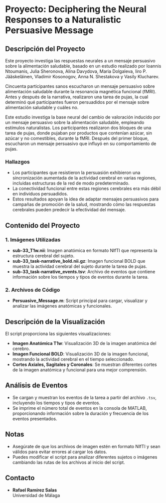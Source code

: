 # Proyecto: Deciphering the Neural Responses to a Naturalistic Persuasive Message

## Descripción del Proyecto
Este proyecto investiga las respuestas neurales a un mensaje persuasivo sobre la alimentación saludable, basado en un estudio realizado por Ioannis Ntoumanis, Julia Sheronova, Alina Davydova, Maria Dolgaleva, Iiro P. Jääskeläinen, Vladimir Kosonogov, Anna N. Shestakova y Vasily Klucharev.

Cincuenta participantes sanos escucharon un mensaje persuasivo sobre alimentación saludable durante la resonancia magnética funcional (fMRI). Antes y después de la narrativa, realizaron una tarea de pujas, la cual determinó qué participantes fueron persuadidos por el mensaje sobre alimentación saludable y cuáles no.

Este estudio investiga la base neural del cambio de valoración inducido por un mensaje persuasivo sobre la alimentación saludable, empleando estímulos naturalistas. Los participantes realizaron dos bloques de una tarea de pujas, donde pujaban por productos que contenían azúcar, sin azúcar y no comestibles, durante la fMRI. Después del primer bloque, escucharon un mensaje persuasivo que influyó en su comportamiento de pujas.

### Hallazgos
- Los participantes que resistieron la persuasión exhibieron una sincronización aumentada de la actividad cerebral en varias regiones, incluidas estructuras de la red de modo predeterminado.
- La conectividad funcional entre estas regiones cerebrales era más débil en individuos persuadidos.
- Estos resultados apoyan la idea de adaptar mensajes persuasivos para campañas de promoción de la salud, mostrando cómo las respuestas cerebrales pueden predecir la efectividad del mensaje.

## Contenido del Proyecto

### 1. Imágenes Utilizadas
- **sub-33_T1w.nii**: Imagen anatómica en formato NIfTI que representa la estructura cerebral del sujeto.
- **sub-33_task-narrative_bold.nii.gz**: Imagen funcional BOLD que muestra la actividad cerebral del sujeto durante la tarea de pujas.
- **sub-33_task-narrative_events.tsv**: Archivo de eventos que contiene información sobre los tiempos y tipos de eventos durante la tarea.

### 2. Archivos de Código
- **Persuasive_Message.m**: Script principal para cargar, visualizar y analizar las imágenes anatómicas y funcionales.

## Descripción de la Visualización

El script proporciona las siguientes visualizaciones:

- **Imagen Anatómica T1w**: Visualización 3D de la imagen anatómica del cerebro.
- **Imagen Funcional BOLD**: Visualización 3D de la imagen funcional, mostrando la actividad cerebral en el tiempo seleccionado.
- **Cortes Axiales, Sagitales y Coronales**: Se muestran diferentes cortes de la imagen anatómica y funcional para una mejor comprensión.

## Análisis de Eventos

- Se cargan y muestran los eventos de la tarea a partir del archivo `.tsv`, incluyendo los tiempos y tipos de eventos.
- Se imprime el número total de eventos en la consola de MATLAB, proporcionando información sobre la duración y frecuencia de los eventos presentados.

## Notas
- Asegúrate de que los archivos de imagen estén en formato NIfTI y sean válidos para evitar errores al cargar los datos.
- Puedes modificar el script para analizar diferentes sujetos o imágenes cambiando las rutas de los archivos al inicio del script.

## Contacto
- **Rafael Ramírez Salas**  
  Universidad de Málaga
